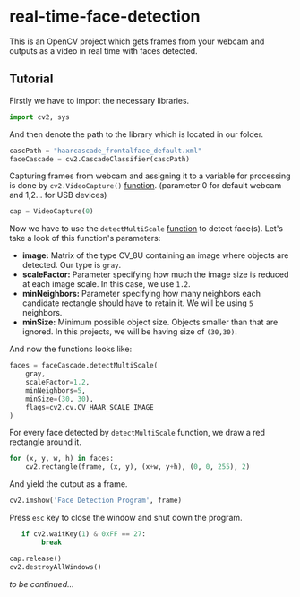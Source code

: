 # real-time-face-detection

This is an OpenCV project which gets frames from your webcam and outputs as a video in real time with faces detected.

## Tutorial

Firstly we have to import the necessary libraries.

```python
import cv2, sys
```

And then denote the path to the library which is located in our folder.

```python
cascPath = "haarcascade_frontalface_default.xml"
faceCascade = cv2.CascadeClassifier(cascPath)
```

Capturing frames from webcam and assigning it to a variable for processing is done by `cv2.VideoCapture()` [function](https://docs.opencv.org/2.4/modules/highgui/doc/reading_and_writing_images_and_video.html?highlight=get#VideoCapture). (parameter 0 for default webcam and 1,2... for USB devices)

```python
cap = VideoCapture(0)
```

Now we have to use the `detectMultiScale` [function](https://docs.opencv.org/2.4/modules/objdetect/doc/cascade_classification.html#cascadeclassifier-detectmultiscale) to detect face(s).
Let's take a look of this function's parameters:
* **image:** Matrix of the type CV_8U containing an image where objects are detected. Our type is `gray`.
* **scaleFactor:** Parameter specifying how much the image size is reduced at each image scale. In this case, we use `1.2`.
* **minNeighbors:** Parameter specifying how many neighbors each candidate rectangle should have to retain it. We will be using `5` neighbors.
* **minSize:** Minimum possible object size. Objects smaller than that are ignored. In this projects, we will be having size of `(30,30)`.

And now the functions looks like:

```python
faces = faceCascade.detectMultiScale(
    gray,
    scaleFactor=1.2,
    minNeighbors=5,
    minSize=(30, 30),
    flags=cv2.cv.CV_HAAR_SCALE_IMAGE
)
```


For every face detected by `detectMultiScale` function, we draw a red rectangle around it.

```python
for (x, y, w, h) in faces:
    cv2.rectangle(frame, (x, y), (x+w, y+h), (0, 0, 255), 2)
```

And yield the output as a frame.

```python
cv2.imshow('Face Detection Program', frame)
```

Press `esc` key to close the window and shut down the program.

```python
   if cv2.waitKey(1) & 0xFF == 27:
        break

cap.release()
cv2.destroyAllWindows()
```









*to be continued...*
